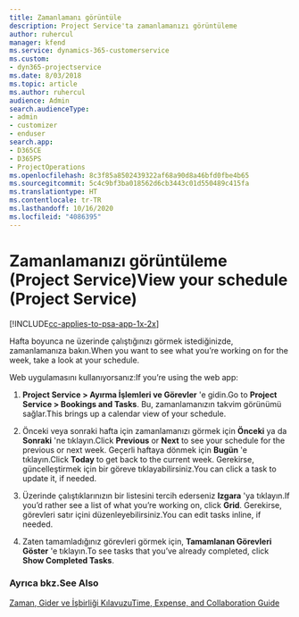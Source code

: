 ```yaml
---
title: Zamanlamanı görüntüle
description: Project Service'ta zamanlamanızı görüntüleme
author: ruhercul
manager: kfend
ms.service: dynamics-365-customerservice
ms.custom:
- dyn365-projectservice
ms.date: 8/03/2018
ms.topic: article
ms.author: ruhercul
audience: Admin
search.audienceType:
- admin
- customizer
- enduser
search.app:
- D365CE
- D365PS
- ProjectOperations
ms.openlocfilehash: 8c3f85a8502439322af68a90d8a46bfd0fbe4b65
ms.sourcegitcommit: 5c4c9bf3ba018562d6cb3443c01d550489c415fa
ms.translationtype: HT
ms.contentlocale: tr-TR
ms.lasthandoff: 10/16/2020
ms.locfileid: "4086395"
---
```

# <a name="view-your-schedule-project-service"></a><span data-ttu-id="946f3-103">Zamanlamanızı görüntüleme (Project Service)</span><span class="sxs-lookup"><span data-stu-id="946f3-103">View your schedule (Project Service)</span></span>

[!INCLUDE[cc-applies-to-psa-app-1x-2x](../includes/cc-applies-to-psa-app-1x-2x.md)]

<span data-ttu-id="946f3-104">Hafta boyunca ne üzerinde çalıştığınızı görmek istediğinizde, zamanlamanıza bakın.</span><span class="sxs-lookup"><span data-stu-id="946f3-104">When you want to see what you’re working on for the week, take a look at your schedule.</span></span>  
  
 <span data-ttu-id="946f3-105">Web uygulamasını kullanıyorsanız:</span><span class="sxs-lookup"><span data-stu-id="946f3-105">If you’re using the web app:</span></span>  
  
1.  <span data-ttu-id="946f3-106">**Project Service > Ayırma İşlemleri ve Görevler** 'e gidin.</span><span class="sxs-lookup"><span data-stu-id="946f3-106">Go to **Project Service > Bookings and Tasks**.</span></span> <span data-ttu-id="946f3-107">Bu, zamanlamanızın takvim görünümü sağlar.</span><span class="sxs-lookup"><span data-stu-id="946f3-107">This brings up a calendar view of your schedule.</span></span>  
  
2.  <span data-ttu-id="946f3-108">Önceki veya sonraki hafta için zamanlamanızı görmek için **Önceki** ya da **Sonraki** 'ne tıklayın.</span><span class="sxs-lookup"><span data-stu-id="946f3-108">Click **Previous** or **Next** to see your schedule for the previous or next week.</span></span> <span data-ttu-id="946f3-109">Geçerli haftaya dönmek için **Bugün** 'e tıklayın.</span><span class="sxs-lookup"><span data-stu-id="946f3-109">Click **Today** to get back to the current week.</span></span> <span data-ttu-id="946f3-110">Gerekirse, güncelleştirmek için bir göreve tıklayabilirsiniz.</span><span class="sxs-lookup"><span data-stu-id="946f3-110">You can click a task to update it, if needed.</span></span>  
  
3.  <span data-ttu-id="946f3-111">Üzerinde çalıştıklarınızın bir listesini tercih ederseniz **Izgara** 'ya tıklayın.</span><span class="sxs-lookup"><span data-stu-id="946f3-111">If you’d rather see a list of what you’re working on, click **Grid**.</span></span> <span data-ttu-id="946f3-112">Gerekirse, görevleri satır içini düzenleyebilirsiniz.</span><span class="sxs-lookup"><span data-stu-id="946f3-112">You can edit tasks inline, if needed.</span></span>  
  
4.  <span data-ttu-id="946f3-113">Zaten tamamladığınız görevleri görmek için, **Tamamlanan Görevleri Göster** 'e tıklayın.</span><span class="sxs-lookup"><span data-stu-id="946f3-113">To see tasks that you’ve already completed, click **Show Completed Tasks**.</span></span>  
  
### <a name="see-also"></a><span data-ttu-id="946f3-114">Ayrıca bkz.</span><span class="sxs-lookup"><span data-stu-id="946f3-114">See Also</span></span>  
 [<span data-ttu-id="946f3-115">Zaman, Gider ve İşbirliği Kılavuzu</span><span class="sxs-lookup"><span data-stu-id="946f3-115">Time, Expense, and Collaboration Guide</span></span>](../psa/time-expense-collaboration-guide.md)
